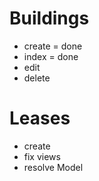 Buildings
=====
- create = done
- index = done
- edit
- delete

Leases
===
- create
- fix views
- resolve Model
